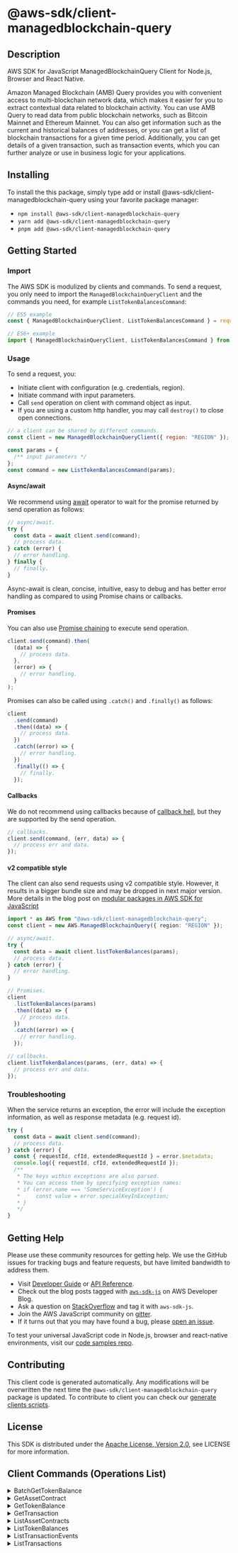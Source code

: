 <!-- generated file, do not edit directly -->

# @aws-sdk/client-managedblockchain-query

## Description

AWS SDK for JavaScript ManagedBlockchainQuery Client for Node.js, Browser and React Native.

<p>Amazon Managed Blockchain (AMB) Query provides you with convenient access to multi-blockchain network data, which makes
it easier for you to extract contextual data related to blockchain activity. You can use AMB Query to
read data from public blockchain networks, such as Bitcoin Mainnet and Ethereum Mainnet. You can
also get information such as the current and historical balances of addresses, or you can get a
list of blockchain transactions for a given time period. Additionally, you can get details of a
given transaction, such as transaction events, which you can further analyze or use in business
logic for your applications.</p>

## Installing

To install the this package, simply type add or install @aws-sdk/client-managedblockchain-query
using your favorite package manager:

- `npm install @aws-sdk/client-managedblockchain-query`
- `yarn add @aws-sdk/client-managedblockchain-query`
- `pnpm add @aws-sdk/client-managedblockchain-query`

## Getting Started

### Import

The AWS SDK is modulized by clients and commands.
To send a request, you only need to import the `ManagedBlockchainQueryClient` and
the commands you need, for example `ListTokenBalancesCommand`:

```js
// ES5 example
const { ManagedBlockchainQueryClient, ListTokenBalancesCommand } = require("@aws-sdk/client-managedblockchain-query");
```

```ts
// ES6+ example
import { ManagedBlockchainQueryClient, ListTokenBalancesCommand } from "@aws-sdk/client-managedblockchain-query";
```

### Usage

To send a request, you:

- Initiate client with configuration (e.g. credentials, region).
- Initiate command with input parameters.
- Call `send` operation on client with command object as input.
- If you are using a custom http handler, you may call `destroy()` to close open connections.

```js
// a client can be shared by different commands.
const client = new ManagedBlockchainQueryClient({ region: "REGION" });

const params = {
  /** input parameters */
};
const command = new ListTokenBalancesCommand(params);
```

#### Async/await

We recommend using [await](https://developer.mozilla.org/en-US/docs/Web/JavaScript/Reference/Operators/await)
operator to wait for the promise returned by send operation as follows:

```js
// async/await.
try {
  const data = await client.send(command);
  // process data.
} catch (error) {
  // error handling.
} finally {
  // finally.
}
```

Async-await is clean, concise, intuitive, easy to debug and has better error handling
as compared to using Promise chains or callbacks.

#### Promises

You can also use [Promise chaining](https://developer.mozilla.org/en-US/docs/Web/JavaScript/Guide/Using_promises#chaining)
to execute send operation.

```js
client.send(command).then(
  (data) => {
    // process data.
  },
  (error) => {
    // error handling.
  }
);
```

Promises can also be called using `.catch()` and `.finally()` as follows:

```js
client
  .send(command)
  .then((data) => {
    // process data.
  })
  .catch((error) => {
    // error handling.
  })
  .finally(() => {
    // finally.
  });
```

#### Callbacks

We do not recommend using callbacks because of [callback hell](http://callbackhell.com/),
but they are supported by the send operation.

```js
// callbacks.
client.send(command, (err, data) => {
  // process err and data.
});
```

#### v2 compatible style

The client can also send requests using v2 compatible style.
However, it results in a bigger bundle size and may be dropped in next major version. More details in the blog post
on [modular packages in AWS SDK for JavaScript](https://aws.amazon.com/blogs/developer/modular-packages-in-aws-sdk-for-javascript/)

```ts
import * as AWS from "@aws-sdk/client-managedblockchain-query";
const client = new AWS.ManagedBlockchainQuery({ region: "REGION" });

// async/await.
try {
  const data = await client.listTokenBalances(params);
  // process data.
} catch (error) {
  // error handling.
}

// Promises.
client
  .listTokenBalances(params)
  .then((data) => {
    // process data.
  })
  .catch((error) => {
    // error handling.
  });

// callbacks.
client.listTokenBalances(params, (err, data) => {
  // process err and data.
});
```

### Troubleshooting

When the service returns an exception, the error will include the exception information,
as well as response metadata (e.g. request id).

```js
try {
  const data = await client.send(command);
  // process data.
} catch (error) {
  const { requestId, cfId, extendedRequestId } = error.$metadata;
  console.log({ requestId, cfId, extendedRequestId });
  /**
   * The keys within exceptions are also parsed.
   * You can access them by specifying exception names:
   * if (error.name === 'SomeServiceException') {
   *     const value = error.specialKeyInException;
   * }
   */
}
```

## Getting Help

Please use these community resources for getting help.
We use the GitHub issues for tracking bugs and feature requests, but have limited bandwidth to address them.

- Visit [Developer Guide](https://docs.aws.amazon.com/sdk-for-javascript/v3/developer-guide/welcome.html)
  or [API Reference](https://docs.aws.amazon.com/AWSJavaScriptSDK/v3/latest/index.html).
- Check out the blog posts tagged with [`aws-sdk-js`](https://aws.amazon.com/blogs/developer/tag/aws-sdk-js/)
  on AWS Developer Blog.
- Ask a question on [StackOverflow](https://stackoverflow.com/questions/tagged/aws-sdk-js) and tag it with `aws-sdk-js`.
- Join the AWS JavaScript community on [gitter](https://gitter.im/aws/aws-sdk-js-v3).
- If it turns out that you may have found a bug, please [open an issue](https://github.com/aws/aws-sdk-js-v3/issues/new/choose).

To test your universal JavaScript code in Node.js, browser and react-native environments,
visit our [code samples repo](https://github.com/aws-samples/aws-sdk-js-tests).

## Contributing

This client code is generated automatically. Any modifications will be overwritten the next time the `@aws-sdk/client-managedblockchain-query` package is updated.
To contribute to client you can check our [generate clients scripts](https://github.com/aws/aws-sdk-js-v3/tree/main/scripts/generate-clients).

## License

This SDK is distributed under the
[Apache License, Version 2.0](http://www.apache.org/licenses/LICENSE-2.0),
see LICENSE for more information.

## Client Commands (Operations List)

<details>
<summary>
BatchGetTokenBalance
</summary>

[Command API Reference](https://docs.aws.amazon.com/AWSJavaScriptSDK/v3/latest/clients/client-managedblockchain-query/classes/batchgettokenbalancecommand.html) / [Input](https://docs.aws.amazon.com/AWSJavaScriptSDK/v3/latest/clients/client-managedblockchain-query/interfaces/batchgettokenbalancecommandinput.html) / [Output](https://docs.aws.amazon.com/AWSJavaScriptSDK/v3/latest/clients/client-managedblockchain-query/interfaces/batchgettokenbalancecommandoutput.html)

</details>
<details>
<summary>
GetAssetContract
</summary>

[Command API Reference](https://docs.aws.amazon.com/AWSJavaScriptSDK/v3/latest/clients/client-managedblockchain-query/classes/getassetcontractcommand.html) / [Input](https://docs.aws.amazon.com/AWSJavaScriptSDK/v3/latest/clients/client-managedblockchain-query/interfaces/getassetcontractcommandinput.html) / [Output](https://docs.aws.amazon.com/AWSJavaScriptSDK/v3/latest/clients/client-managedblockchain-query/interfaces/getassetcontractcommandoutput.html)

</details>
<details>
<summary>
GetTokenBalance
</summary>

[Command API Reference](https://docs.aws.amazon.com/AWSJavaScriptSDK/v3/latest/clients/client-managedblockchain-query/classes/gettokenbalancecommand.html) / [Input](https://docs.aws.amazon.com/AWSJavaScriptSDK/v3/latest/clients/client-managedblockchain-query/interfaces/gettokenbalancecommandinput.html) / [Output](https://docs.aws.amazon.com/AWSJavaScriptSDK/v3/latest/clients/client-managedblockchain-query/interfaces/gettokenbalancecommandoutput.html)

</details>
<details>
<summary>
GetTransaction
</summary>

[Command API Reference](https://docs.aws.amazon.com/AWSJavaScriptSDK/v3/latest/clients/client-managedblockchain-query/classes/gettransactioncommand.html) / [Input](https://docs.aws.amazon.com/AWSJavaScriptSDK/v3/latest/clients/client-managedblockchain-query/interfaces/gettransactioncommandinput.html) / [Output](https://docs.aws.amazon.com/AWSJavaScriptSDK/v3/latest/clients/client-managedblockchain-query/interfaces/gettransactioncommandoutput.html)

</details>
<details>
<summary>
ListAssetContracts
</summary>

[Command API Reference](https://docs.aws.amazon.com/AWSJavaScriptSDK/v3/latest/clients/client-managedblockchain-query/classes/listassetcontractscommand.html) / [Input](https://docs.aws.amazon.com/AWSJavaScriptSDK/v3/latest/clients/client-managedblockchain-query/interfaces/listassetcontractscommandinput.html) / [Output](https://docs.aws.amazon.com/AWSJavaScriptSDK/v3/latest/clients/client-managedblockchain-query/interfaces/listassetcontractscommandoutput.html)

</details>
<details>
<summary>
ListTokenBalances
</summary>

[Command API Reference](https://docs.aws.amazon.com/AWSJavaScriptSDK/v3/latest/clients/client-managedblockchain-query/classes/listtokenbalancescommand.html) / [Input](https://docs.aws.amazon.com/AWSJavaScriptSDK/v3/latest/clients/client-managedblockchain-query/interfaces/listtokenbalancescommandinput.html) / [Output](https://docs.aws.amazon.com/AWSJavaScriptSDK/v3/latest/clients/client-managedblockchain-query/interfaces/listtokenbalancescommandoutput.html)

</details>
<details>
<summary>
ListTransactionEvents
</summary>

[Command API Reference](https://docs.aws.amazon.com/AWSJavaScriptSDK/v3/latest/clients/client-managedblockchain-query/classes/listtransactioneventscommand.html) / [Input](https://docs.aws.amazon.com/AWSJavaScriptSDK/v3/latest/clients/client-managedblockchain-query/interfaces/listtransactioneventscommandinput.html) / [Output](https://docs.aws.amazon.com/AWSJavaScriptSDK/v3/latest/clients/client-managedblockchain-query/interfaces/listtransactioneventscommandoutput.html)

</details>
<details>
<summary>
ListTransactions
</summary>

[Command API Reference](https://docs.aws.amazon.com/AWSJavaScriptSDK/v3/latest/clients/client-managedblockchain-query/classes/listtransactionscommand.html) / [Input](https://docs.aws.amazon.com/AWSJavaScriptSDK/v3/latest/clients/client-managedblockchain-query/interfaces/listtransactionscommandinput.html) / [Output](https://docs.aws.amazon.com/AWSJavaScriptSDK/v3/latest/clients/client-managedblockchain-query/interfaces/listtransactionscommandoutput.html)

</details>
